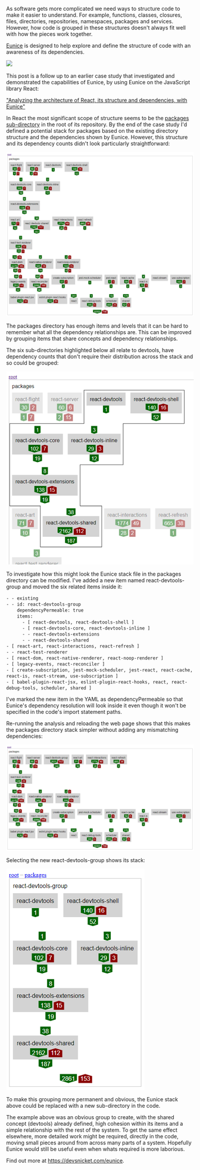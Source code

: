 As software gets more complicated we need ways to structure code to make it easier to understand. For example, functions, classes, closures, files, directories, repositories, namespaces, packages and services. However, how code is grouped in these structures doesn't always fit well with how the pieces work together.

[Eunice](https://devsnicket.com/eunice) is designed to help explore and define the structure of code with an awareness of its dependencies.

![](../arrows/default-height.svg)

This post is a follow up to an earlier case study that investigated and demonstrated the capabilities of Eunice, by using Eunice on the JavaScript library React:

["Analyzing the architecture of React, its structure and dependencies, with Eunice"](https://dev.to/grahamdyson/analyzing-the-architecture-of-react-its-structure-and-dependencies-with-eunice-1h8c)

In React the most significant scope of structure seems to be the [packages sub-directory](https://github.com/facebook/react/tree/master/packages) in the root of its repository. By the end of the case study I'd defined a potential stack for packages based on the existing directory structure and the dependencies shown by Eunice. However, this structure and its dependency counts didn't look particularly straightforward:

![](./11-individual-file-stack-packages.png)

The packages directory has enough items and levels that it can be hard to remember what all the dependency relationships are. This can be improved by grouping items that share concepts and dependency relationships.

The six sub-directories highlighted below all relate to devtools, have dependency counts that don't require their distribution across the stack and so could be grouped:

![](./12-devtools-highlighted.png)

To investigate how this might look the Eunice stack file in the packages directory can be modified. I've added a new item named react-devtools-group and moved the six related items inside it:

```
- - existing
- - id: react-devtools-group
    dependencyPermeable: true
    items:
      - [ react-devtools, react-devtools-shell ]
      - [ react-devtools-core, react-devtools-inline ]
      - - react-devtools-extensions
      - - react-devtools-shared
- [ react-art, react-interactions, react-refresh ]
- - react-test-renderer
- [ react-dom, react-native-renderer, react-noop-renderer ]
- [ legacy-events, react-reconciler ]
- [ create-subscription, jest-mock-scheduler, jest-react, react-cache, react-is, react-stream, use-subscription ]
- [ babel-plugin-react-jsx, eslint-plugin-react-hooks, react, react-debug-tools, scheduler, shared ]
```

I've marked the new item in the YAML as dependencyPermeable so that Eunice's dependency resolution will look inside it even though it won't be specified in the code's import statement paths.

Re-running the analysis and reloading the web page shows that this makes the packages directory stack simpler without adding any mismatching dependencies:

![](./13-devtools-group.png)

Selecting the new react-devtools-group shows its stack:

![](./14-devtools-group-contents.png)

To make this grouping more permanent and obvious, the Eunice stack above could be replaced with a new sub-directory in the code.

The example above was an obvious group to create, with the shared concept (devtools) already defined, high cohesion within its items and a simple relationship with the rest of the system. To get the same effect elsewhere, more detailed work might be required, directly in the code, moving small pieces around from across many parts of a system. Hopefully Eunice would still be useful even when whats required is more laborious.

Find out more at https://devsnicket.com/eunice.